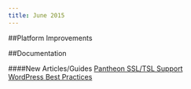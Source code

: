 ```yaml
---
title: June 2015
---
```

##Platform Improvements


##Documentation

####New Articles/Guides
[Pantheon SSL/TSL Support](/docs/articles/sites/security/SSL-TLS/)  
[WordPress Best Practices](/docs/articles/wordpress/wordpress-best-practices/)

